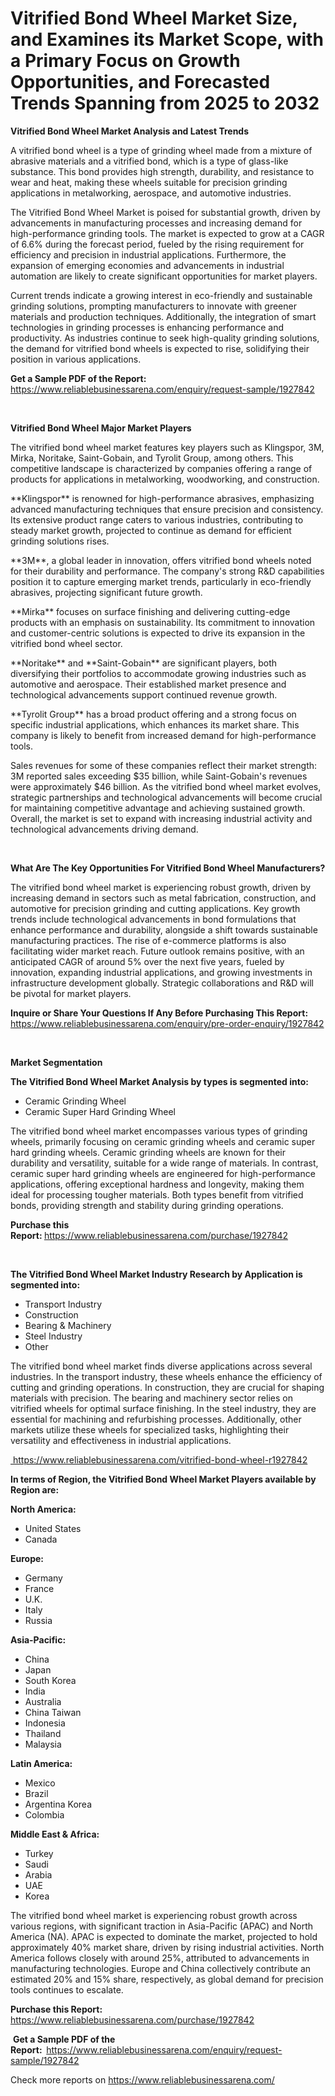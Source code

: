 <p><h1>Vitrified Bond Wheel Market Size, and Examines its Market Scope, with a Primary Focus on Growth Opportunities, and Forecasted Trends Spanning from 2025 to 2032</h1></p><p><strong>Vitrified Bond Wheel Market Analysis and Latest Trends</strong></p>
<p><p>A vitrified bond wheel is a type of grinding wheel made from a mixture of abrasive materials and a vitrified bond, which is a type of glass-like substance. This bond provides high strength, durability, and resistance to wear and heat, making these wheels suitable for precision grinding applications in metalworking, aerospace, and automotive industries.</p><p>The Vitrified Bond Wheel Market is poised for substantial growth, driven by advancements in manufacturing processes and increasing demand for high-performance grinding tools. The market is expected to grow at a CAGR of 6.6% during the forecast period, fueled by the rising requirement for efficiency and precision in industrial applications. Furthermore, the expansion of emerging economies and advancements in industrial automation are likely to create significant opportunities for market players.</p><p>Current trends indicate a growing interest in eco-friendly and sustainable grinding solutions, prompting manufacturers to innovate with greener materials and production techniques. Additionally, the integration of smart technologies in grinding processes is enhancing performance and productivity. As industries continue to seek high-quality grinding solutions, the demand for vitrified bond wheels is expected to rise, solidifying their position in various applications.</p></p>
<p><strong>Get a Sample PDF of the Report:&nbsp;</strong> <a href="https://www.reliablebusinessarena.com/enquiry/request-sample/1927842?utm_campaign=2095&utm_medium=2&utm_source=Github&utm_content=ia&utm_term=21022025&utm_id=vitrified-bond-wheel">https://www.reliablebusinessarena.com/enquiry/request-sample/1927842</a></p>
<p>&nbsp;</p>
<p><strong>Vitrified Bond Wheel Major Market Players</strong></p>
<p><p>The vitrified bond wheel market features key players such as Klingspor, 3M, Mirka, Noritake, Saint-Gobain, and Tyrolit Group, among others. This competitive landscape is characterized by companies offering a range of products for applications in metalworking, woodworking, and construction.</p><p>**Klingspor** is renowned for high-performance abrasives, emphasizing advanced manufacturing techniques that ensure precision and consistency. Its extensive product range caters to various industries, contributing to steady market growth, projected to continue as demand for efficient grinding solutions rises.</p><p>**3M**, a global leader in innovation, offers vitrified bond wheels noted for their durability and performance. The company's strong R&D capabilities position it to capture emerging market trends, particularly in eco-friendly abrasives, projecting significant future growth.</p><p>**Mirka** focuses on surface finishing and delivering cutting-edge products with an emphasis on sustainability. Its commitment to innovation and customer-centric solutions is expected to drive its expansion in the vitrified bond wheel sector.</p><p>**Noritake** and **Saint-Gobain** are significant players, both diversifying their portfolios to accommodate growing industries such as automotive and aerospace. Their established market presence and technological advancements support continued revenue growth.</p><p>**Tyrolit Group** has a broad product offering and a strong focus on specific industrial applications, which enhances its market share. This company is likely to benefit from increased demand for high-performance tools.</p><p>Sales revenues for some of these companies reflect their market strength: 3M reported sales exceeding $35 billion, while Saint-Gobain's revenues were approximately $46 billion. As the vitrified bond wheel market evolves, strategic partnerships and technological advancements will become crucial for maintaining competitive advantage and achieving sustained growth. Overall, the market is set to expand with increasing industrial activity and technological advancements driving demand.</p></p>
<p>&nbsp;</p>
<p><strong>What Are The Key Opportunities For Vitrified Bond Wheel Manufacturers?</strong></p>
<p><p>The vitrified bond wheel market is experiencing robust growth, driven by increasing demand in sectors such as metal fabrication, construction, and automotive for precision grinding and cutting applications. Key growth trends include technological advancements in bond formulations that enhance performance and durability, alongside a shift towards sustainable manufacturing practices. The rise of e-commerce platforms is also facilitating wider market reach. Future outlook remains positive, with an anticipated CAGR of around 5% over the next five years, fueled by innovation, expanding industrial applications, and growing investments in infrastructure development globally. Strategic collaborations and R&D will be pivotal for market players.</p></p>
<p><strong>Inquire or Share Your Questions If Any Before Purchasing This Report:</strong> <a href="https://www.reliablebusinessarena.com/enquiry/pre-order-enquiry/1927842?utm_campaign=2095&utm_medium=2&utm_source=Github&utm_content=ia&utm_term=21022025&utm_id=vitrified-bond-wheel">https://www.reliablebusinessarena.com/enquiry/pre-order-enquiry/1927842</a></p>
<p>&nbsp;</p>
<p><strong>Market Segmentation</strong></p>
<p><strong>The Vitrified Bond Wheel Market Analysis by types is segmented into:</strong></p>
<p><ul><li>Ceramic Grinding Wheel</li><li>Ceramic Super Hard Grinding Wheel</li></ul></p>
<p><p>The vitrified bond wheel market encompasses various types of grinding wheels, primarily focusing on ceramic grinding wheels and ceramic super hard grinding wheels. Ceramic grinding wheels are known for their durability and versatility, suitable for a wide range of materials. In contrast, ceramic super hard grinding wheels are engineered for high-performance applications, offering exceptional hardness and longevity, making them ideal for processing tougher materials. Both types benefit from vitrified bonds, providing strength and stability during grinding operations.</p></p>
<p><strong>Purchase this Report:&nbsp;</strong><a href="https://www.reliablebusinessarena.com/purchase/1927842?utm_campaign=2095&utm_medium=2&utm_source=Github&utm_content=ia&utm_term=21022025&utm_id=vitrified-bond-wheel">https://www.reliablebusinessarena.com/purchase/1927842</a></p>
<p>&nbsp;</p>
<p><strong>The Vitrified Bond Wheel Market Industry Research by Application is segmented into:</strong></p>
<p><ul><li>Transport Industry</li><li>Construction</li><li>Bearing & Machinery</li><li>Steel Industry</li><li>Other</li></ul></p>
<p><p>The vitrified bond wheel market finds diverse applications across several industries. In the transport industry, these wheels enhance the efficiency of cutting and grinding operations. In construction, they are crucial for shaping materials with precision. The bearing and machinery sector relies on vitrified wheels for optimal surface finishing. In the steel industry, they are essential for machining and refurbishing processes. Additionally, other markets utilize these wheels for specialized tasks, highlighting their versatility and effectiveness in industrial applications.</p></p>
<p><a href="https://www.reliablebusinessarena.com/vitrified-bond-wheel-r1927842?utm_campaign=2095&utm_medium=2&utm_source=Github&utm_content=ia&utm_term=21022025&utm_id=vitrified-bond-wheel">&nbsp;https://www.reliablebusinessarena.com/vitrified-bond-wheel-r1927842</a></p>
<p><strong>In terms of Region, the Vitrified Bond Wheel Market Players available by Region are:</strong></p>
<p>
    <p> <strong> North America: </strong>
        <ul>
            <li>United States</li>
            <li>Canada</li>
        </ul>
        </p> 
    <p> <strong> Europe: </strong>
        <ul>
            <li>Germany</li>
            <li>France</li>
            <li>U.K.</li>
            <li>Italy</li>
            <li>Russia</li>
        </ul>
        </p> 
    <p> <strong> Asia-Pacific: </strong>
        <ul>
            <li>China</li>
            <li>Japan</li>
            <li>South Korea</li>
            <li>India</li>
            <li>Australia</li>
            <li>China Taiwan</li>
            <li>Indonesia</li>
            <li>Thailand</li>
            <li>Malaysia</li>
        </ul>
        </p> 
    <p> <strong> Latin America: </strong>
        <ul>
            <li>Mexico</li>
            <li>Brazil</li>
            <li>Argentina Korea</li>
            <li>Colombia</li>
        </ul>
        </p> 
    <p> <strong> Middle East & Africa: </strong>
        <ul>
            <li>Turkey</li>
            <li>Saudi</li>
            <li>Arabia</li>
            <li>UAE</li>
            <li>Korea</li>
        </ul>
    </p>
    </p>
<p><p>The vitrified bond wheel market is experiencing robust growth across various regions, with significant traction in Asia-Pacific (APAC) and North America (NA). APAC is expected to dominate the market, projected to hold approximately 40% market share, driven by rising industrial activities. North America follows closely with around 25%, attributed to advancements in manufacturing technologies. Europe and China collectively contribute an estimated 20% and 15% share, respectively, as global demand for precision tools continues to escalate.</p></p>
<p><strong>Purchase this Report: </strong><a href="https://www.reliablebusinessarena.com/purchase/1927842?utm_campaign=2095&utm_medium=2&utm_source=Github&utm_content=ia&utm_term=21022025&utm_id=vitrified-bond-wheel">https://www.reliablebusinessarena.com/purchase/1927842</a></p>
<p>&nbsp;<strong>Get a Sample PDF of the Report:&nbsp;&nbsp;</strong><a href="https://www.reliablebusinessarena.com/enquiry/request-sample/1927842?utm_campaign=2095&utm_medium=2&utm_source=Github&utm_content=ia&utm_term=21022025&utm_id=vitrified-bond-wheel">https://www.reliablebusinessarena.com/enquiry/request-sample/1927842</a></p>
<p><strong></strong></p>
<p>Check more reports on <a href="https://www.reliablebusinessarena.com/?utm_campaign=2095&utm_medium=2&utm_source=Github&utm_content=ia&utm_term=21022025&utm_id=vitrified-bond-wheel">https://www.reliablebusinessarena.com/</a></p>